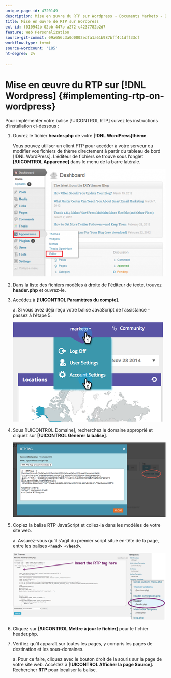 ```yaml
---
unique-page-id: 4720149
description: Mise en œuvre du RTP sur Wordpress - Documents Marketo - Documentation du produit
title: Mise en œuvre de RTP sur Wordpress
exl-id: f010942b-02bb-447b-a272-c4237782b2d7
feature: Web Personalization
source-git-commit: 09a656c3a0d0002edfa1a61b987bff4c1dff33cf
workflow-type: tm+mt
source-wordcount: '185'
ht-degree: 2%

---
```


# Mise en œuvre du RTP sur [!DNL Wordpress] {#implementing-rtp-on-wordpress}

Pour implémenter votre balise [!UICONTROL RTP] suivez les instructions d’installation ci-dessous :

1. Ouvrez le fichier **header.php** de votre **[!DNL WordPress]thème**.

   Vous pouvez utiliser un client FTP pour accéder à votre serveur ou modifier vos fichiers de thème directement à partir du tableau de bord [!DNL WordPress]. L’éditeur de fichiers se trouve sous l’onglet **[!UICONTROL Apparence]** dans le menu de la barre latérale.

   ![](assets/image2014-11-30-15-3a35-3a30.png)

1. Dans la liste des fichiers modèles à droite de l&#39;éditeur de texte, trouvez **header.php** et ouvrez-le.

1. Accédez à **[!UICONTROL Paramètres du compte]**.

   a. Si vous avez déjà reçu votre balise JavaScript de l’assistance - passez à l’étape 5.

   ![](assets/image2014-11-30-15-3a19-3a21-1.png)

1. Sous [!UICONTROL Domaine], recherchez le domaine approprié et cliquez sur **[!UICONTROL Générer la balise]**.

   ![](assets/image2014-11-30-15-3a20-3a17-1.png)

1. Copiez la balise RTP JavaScript et collez-la dans les modèles de votre site web.

   a. Assurez-vous qu’il s’agit du premier script situé en-tête de la page, entre les balises **`<head> </head>`**.

   ![](assets/image2014-11-30-15-3a36-3a31.png)

1. Cliquez sur **[!UICONTROL Mettre à jour le fichier]** pour le fichier header.php.

1. Vérifiez qu’il apparaît sur toutes les pages, y compris les pages de destination et les sous-domaines.

   a. Pour ce faire, cliquez avec le bouton droit de la souris sur la page de votre site web. Accédez à **[!UICONTROL Afficher la page Source].** Rechercher **RTP** pour localiser la balise.
